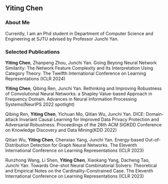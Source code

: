## Yiting Chen

### About Me

Currently, I am an Phd student in Department of Computer Science and Engineering at SJTU advised by Professor Junchi Yan.

### Selected Publications

**Yiting Chen**, Zhanpeng Zhou, Junchi Yan. Going Beyong Neural Network Similarity: The Network Feature Complexity and Its Interpretation Using Category Theory. The Twelfth International Conference on Learning Representations (ICLR 2024)

**Yiting Chen**, Qibing Ren, Junchi Yan. Rethinking and Improving Robustness of Convolutional Neural Networks: a Shapley Value-based Approach in Frequency Domain. Advances in Neural Information Processing Systems(NeurIPS 2022 spotlight)

Qibing Ren, **Yiting Chen**, Yichuan Mo, Qitian Wu, Junchi Yan. DICE: Domain-attack Invariant Causal Learning for Improved Data Privacy Protection and Adversarial Robustness. Proceedings of the 28th ACM SIGKDD Conference on Knowledge Discovery and Data Mining(KDD 2022)

Qitian Wu, **Yiting Chen**, Chenxiao Yang, Junchi Yan. Energy-based Out-of-Distribution Detection for Graph Neural Networks. The Eleventh International Conference on Learning Representations (ICLR 2023)

Runzhong Wang, Li Shen, **Yiting Chen**, Xiaokang Yang, Dacheng Tao, Junchi Yan. Towards One-shot Neural Combinatorial Solvers: Theoretical and Empirical Notes on the Cardinality-Constrained Case. The Eleventh International Conference on Learning Representations (ICLR 2023)
